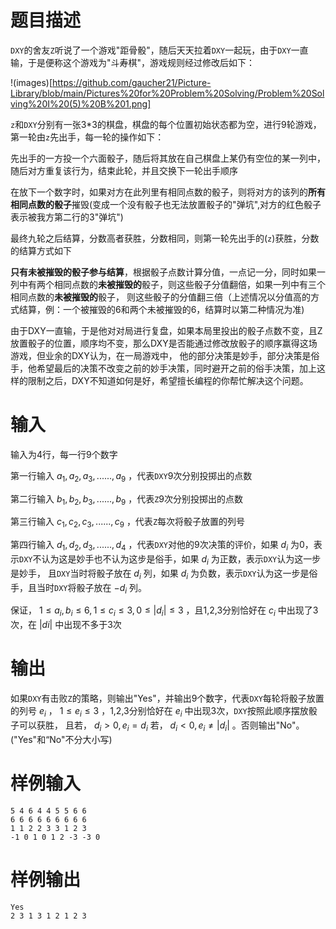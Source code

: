 # 题目描述

`DXY`的舍友`Z`听说了一个游戏"距骨骰"，随后天天拉着`DXY`一起玩，由于`DXY`一直输，于是便称这个游戏为"斗寿棋"，游戏规则经过修改后如下：

!(images)[https://github.com/gaucher21/Picture-Library/blob/main/Pictures%20for%20Problem%20Solving/Problem%20Solving%20I%20(5)%20B%201.png]

`z`和`DXY`分别有一张3*3的棋盘，棋盘的每个位置初始状态都为空，进行9轮游戏，第一轮由`z`先出手，每一轮的操作如下：


先出手的一方投一个六面骰子，随后将其放在自己棋盘上某仍有空位的某一列中，随后对方重复该行为，结束此轮，并且交换下一轮出手顺序


在放下一个数字时，如果对方在此列里有相同点数的骰子，则将对方的该列的**所有相同点数的骰子**摧毁(变成一个没有骰子也无法放置骰子的"弹坑",对方的红色骰子表示被我方第二行的3"弹坑")


最终九轮之后结算，分数高者获胜，分数相同，则第一轮先出手的(`z`)获胜，分数的结算方式如下


**只有未被摧毁的骰子参与结算**，根据骰子点数计算分值，一点记一分，同时如果一列中有两个相同点数的**未被摧毁的**骰子，则这些骰子分值翻倍，如果一列中有三个相同点数的**未被摧毁的**骰子，
则这些骰子的分值翻三倍（上述情况以分值高的方式结算，例：一个被摧毁的6和两个未被摧毁的6，结算时以第二种情况为准)


由于DXY一直输，于是他对对局进行复盘，如果本局里投出的骰子点数不变，且Z放置骰子的位置，顺序均不变，那么DXY是否能通过修改放骰子的顺序赢得这场游戏，但业余的DXY认为，在一局游戏中，
他的部分决策是妙手，部分决策是俗手，他希望最后的决策不改变之前的妙手决策，同时避开之前的俗手决策，加上这样的限制之后，DXY不知道如何是好，希望擅长编程的你帮忙解决这个问题。

# 输入

输入为4行，每一行9个数字


第一行输入 $a_1,a_2,a_3,......,a_9$ ，代表`DXY`9次分别投掷出的点数


第二行输入 $b_1,b_2,b_3,......,b_9$ ，代表`Z`9次分别投掷出的点数


第三行输入 $c_1,c_2,c_3,......,c_9$ ，代表`Z`每次将骰子放置的列号


第四行输入 $d_1,d_2,d_3,......,d_4$ ，代表`DXY`对他的9次决策的评价，如果 $d_i$ 为0，表示`DXY`不认为这是妙手也不认为这步是俗手，如果 $d_i$ 为正数，表示`DXY`认为这一步是妙手，
且`DXY`当时将骰子放在 $d_i$ 列，如果 $d_i$ 为负数，表示`DXY`认为这一步是俗手，且当时`DXY`将骰子放在 $-d_i$ 列。


保证， $1\leq a_i,b_i\leq 6,1\leq c_i\leq 3,0\leq |d_i|\leq 3$ ，且1,2,3分别恰好在 $c_i$ 中出现了3次，在 $|di|$ 中出现不多于3次

# 输出

如果`DXY`有击败`Z`的策略，则输出"Yes"，并输出9个数字，代表`DXY`每轮将骰子放置的列号 $e_i$ ， $1\leq e_i\leq 3$ ，1,2,3分别恰好在 $e_i$ 中出现3次，`DXY`按照此顺序摆放骰子可以获胜，
且若， $d_i > 0,e_i = d_i$ 若， $d_i < 0,e_i\neq |d_i|$ 。否则输出"No"。("Yes"和“No"不分大小写)


# 样例输入

```
5 4 6 4 4 5 5 6 6
6 6 6 6 6 6 6 6 6
1 1 2 2 3 3 1 2 3
-1 0 1 0 1 2 -3 -3 0
```

# 样例输出

```
Yes
2 3 1 3 1 2 1 2 3
```
